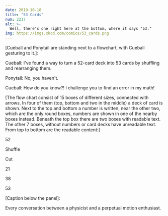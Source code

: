 ```yaml
---
date: 2019-10-18
title: "53 Cards"
num: 2217
alt: >-
  Well, there's one right here at the bottom, where it says "53."
img: https://imgs.xkcd.com/comics/53_cards.png
---
```

[Cueball and Ponytail are standing next to a flowchart, with Cueball gesturing to it.]:

Cueball: I've found a way to turn a 52-card deck into 53 cards by shuffling and rearranging them.

Ponytail: No, you haven't.

Cueball: How do you know?! I challenge you to find an error in my math!

[The flow chart consist of 15 boxes of different sizes, connected with arrows. In four of them (top, bottom and two in the middle) a deck of card is shown. Next to the top and bottom a number is written, near the other two, which are the only round boxes, numbers are shown in one of the nearby boxes instead. Beneath the top box there are two boxes with readable text. The other 7 boxes, without numbers or card decks have unreadable text. From top to bottom are the readable content:]

52

Shuffle

Cut

21

38

53

[Caption below the panel]:

Every conversation between a physicist and a perpetual motion enthusiast.